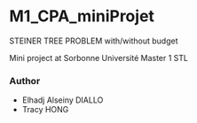 # M1_CPA_miniProjet


STEINER TREE PROBLEM with/without budget

Mini project at Sorbonne Université
Master 1 STL

### Author 
- Elhadj Alseiny DIALLO
- Tracy HONG